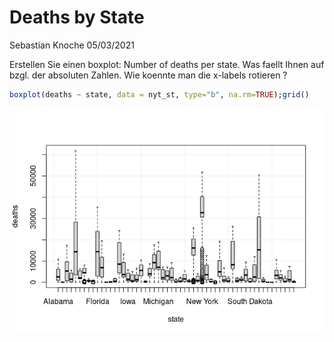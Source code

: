 Deaths by State
================
Sebastian Knoche
05/03/2021

Erstellen Sie einen boxplot: Number of deaths per state. Was faellt
Ihnen auf bzgl. der absoluten Zahlen. Wie koennte man die x-labels
rotieren ?

``` r
boxplot(deaths ~ state, data = nyt_st, type="b", na.rm=TRUE);grid()
```

![](deaths_by_state_files/figure-gfm/unnamed-chunk-2-1.png)<!-- -->
